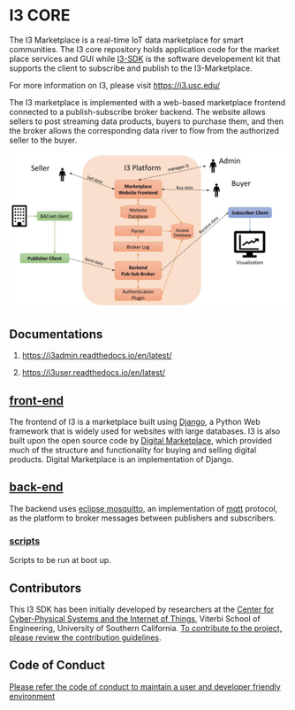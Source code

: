 # I3 CORE

The I3 Marketplace is a real-time IoT data marketplace for smart communities. The I3 core repository holds application code for the market place services and GUI while [I3-SDK](https://github.com/ANRGUSC/I3-SDK) is the software developement kit that supports the client to subscribe and publish to the I3-Marketplace.

For more information on I3, please visit https://i3.usc.edu/

The I3 marketplace is implemented with a web-based marketplace frontend connected to a publish-subscribe broker backend. The website allows sellers to post streaming data products, buyers to purchase them, and then the broker allows the corresponding data river to flow from the authorized seller to the buyer. 

![I3_Platform](docs/I3_Platform.jpg)


## Documentations

1. https://i3admin.readthedocs.io/en/latest/

2. https://i3user.readthedocs.io/en/latest/


## [front-end](https://github.com/ANRGUSC/I3-Core/tree/master/frontend)

The frontend of I3 is a marketplace built using [Django](https://www.djangoproject.com), a Python Web framework that is widely used for websites with large databases. I3 is also built upon the open source code by [Digital Marketplace](https://github.com/codingforentrepreneurs/digital-marketplace), which provided much of the structure and functionality for buying and selling digital products. Digital Marketplace is an implementation of Django.

## [back-end](https://github.com/ANRGUSC/I3-Core/tree/master/backend)

The backend uses [eclipse mosquitto](https://mosquitto.org), an implementation of [mqtt](http://mqtt.org) protocol, as the platform to broker messages between publishers and subscribers.

### [scripts](https://github.com/ANRGUSC/I3-Core/tree/master/scripts)

Scripts to be run at boot up.

## Contributors 
This I3 SDK has been initially developed by researchers at the [Center for Cyber-Physical Systems and the Internet of Things](http://cci.usc.edu/), Viterbi School of Engineering, University of Southern California. 
[To contribute to the project, please review the contribution guidelines](CONTRIBUTING.md).

## Code of Conduct
[Please refer the code of conduct to maintain a user and developer friendly environment](CODE_OF_CONDUCT.md)
